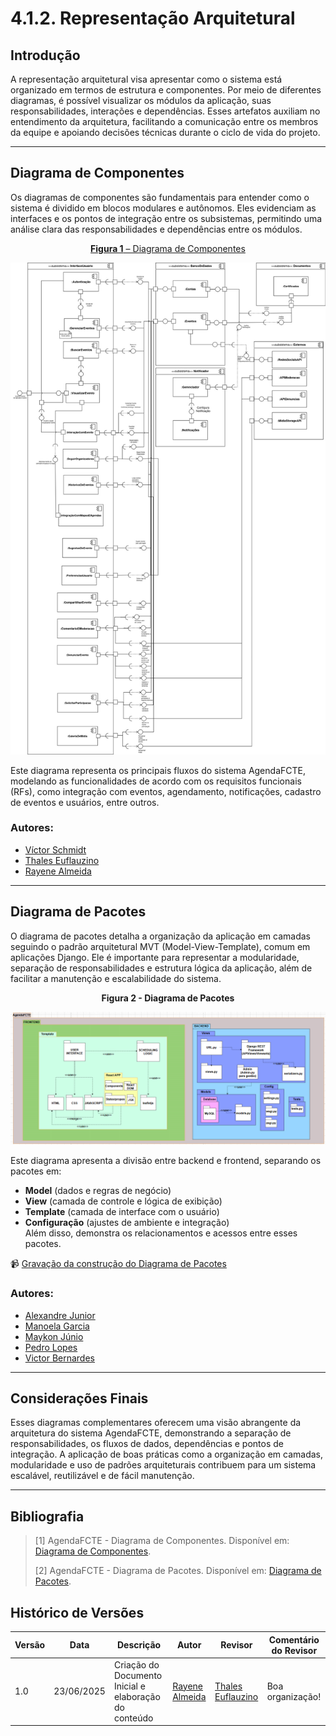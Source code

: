 # 4.1.2. Representação Arquitetural

## Introdução

A representação arquitetural visa apresentar como o sistema está organizado em termos de estrutura e componentes. Por meio de diferentes diagramas, é possível visualizar os módulos da aplicação, suas responsabilidades, interações e dependências. Esses artefatos auxiliam no entendimento da arquitetura, facilitando a comunicação entre os membros da equipe e apoiando decisões técnicas durante o ciclo de vida do projeto.

---

## Diagrama de Componentes

Os diagramas de componentes são fundamentais para entender como o sistema é dividido em blocos modulares e autônomos. Eles evidenciam as interfaces e os pontos de integração entre os subsistemas, permitindo uma análise clara das responsabilidades e dependências entre os módulos.

<a id="diagrama1" href="https://app.diagrams.net/#G1wJfimSbmd4osOCK7qIIze7oAvEbS6VWN#%7B%22pageId%22%3A%225f0bae14-7c28-e335-631c-24af17079c00%22%7D" style="display: block; text-align: center;">
  <b>Figura 1</b> – Diagrama de Componentes
</a>

<p align="center">
  <img src="../assets/RepresentacaoArquitetural/registro3.jpg" alt="Diagrama de Componentes" width="700">
</p>

Este diagrama representa os principais fluxos do sistema AgendaFCTE, modelando as funcionalidades de acordo com os requisitos funcionais (RFs), como integração com eventos, agendamento, notificações, cadastro de eventos e usuários, entre outros.

### Autores:

- [Víctor Schmidt](https://github.com/moonshinerd)
- [Thales Euflauzino](https://github.com/thaleseuflauzino)
- [Rayene Almeida](https://github.com/rayenealmeida)

---

## Diagrama de Pacotes

O diagrama de pacotes detalha a organização da aplicação em camadas seguindo o padrão arquitetural MVT (Model-View-Template), comum em aplicações Django. Ele é importante para representar a modularidade, separação de responsabilidades e estrutura lógica da aplicação, além de facilitar a manutenção e escalabilidade do sistema.

<p align="center"><strong>Figura 2 - Diagrama de Pacotes</strong></p>

<p align="center">
  <img src="../assets/RepresentacaoArquitetural/Diagrama-Pacotes.png" alt="Diagrama de Pacotes" width="700">
</p>

Este diagrama apresenta a divisão entre backend e frontend, separando os pacotes em:  
- **Model** (dados e regras de negócio)  
- **View** (camada de controle e lógica de exibição)  
- **Template** (camada de interface com o usuário)  
- **Configuração** (ajustes de ambiente e integração)  
Além disso, demonstra os relacionamentos e acessos entre esses pacotes.

📹 [Gravação da construção do Diagrama de Pacotes](https://youtu.be/cuPVdnlGUGg)


### Autores:

- [Alexandre Junior](https://github.com/AlexandreLJr)
- [Manoela Garcia](https://github.com/manu-sgc)
- [Maykon Júnio](https://github.com/maykonjuso)
- [Pedro Lopes](https://github.com/pLopess)
- [Victor Bernardes](https://github.com/VHbernardes)

---

## Considerações Finais

Esses diagramas complementares oferecem uma visão abrangente da arquitetura do sistema AgendaFCTE, demonstrando a separação de responsabilidades, os fluxos de dados, dependências e pontos de integração. A aplicação de boas práticas como a organização em camadas, modularidade e uso de padrões arquiteturais contribuem para um sistema escalável, reutilizável e de fácil manutenção.

---

## Bibliografia

> [1] AgendaFCTE - Diagrama de Componentes. Disponível em: [Diagrama de Componentes](https://unbarqdsw2025-1-turma02.github.io/2025.1-T02-G4_AgendaFCTE_Entrega_02/#/./Modelagem/diagramaComponentes).
>
> [2] AgendaFCTE - Diagrama de Pacotes. Disponível em: [Diagrama de Pacotes](https://unbarqdsw2025-1-turma02.github.io/2025.1-T02-G4_AgendaFCTE_Entrega_02/#/./Modelagem/diagramaPacotes).

## Histórico de Versões

| Versão | Data       | Descrição                                       | Autor                                   | Revisor | Comentário do Revisor |
|--------|------------|--------------------------------------------------|------------------------------------------|---------|------------------------|
| 1.0    | 23/06/2025 | Criação do Documento Inicial e elaboração do conteúdo | [Rayene Almeida](https://github.com/rayenealmeida) |   [Thales Euflauzino](https://github.com/thaleseuflauzino)     |  Boa organização! |
